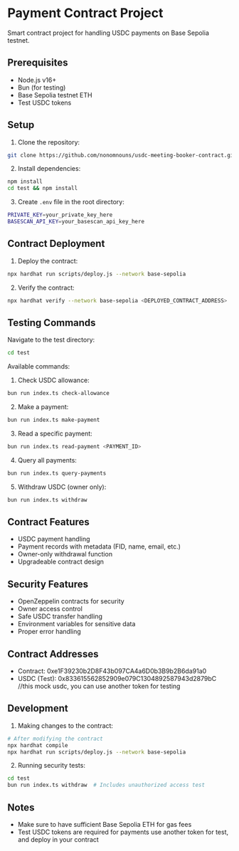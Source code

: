 # Payment Contract Project

Smart contract project for handling USDC payments on Base Sepolia testnet.

## Prerequisites

- Node.js v16+
- Bun (for testing)
- Base Sepolia testnet ETH
- Test USDC tokens

## Setup

1. Clone the repository:
```bash
git clone https://github.com/nonomnouns/usdc-meeting-booker-contract.git
```

2. Install dependencies:
```bash
npm install
cd test && npm install
```

3. Create `.env` file in the root directory:
```bash
PRIVATE_KEY=your_private_key_here
BASESCAN_API_KEY=your_basescan_api_key_here
```

## Contract Deployment

1. Deploy the contract:
```bash
npx hardhat run scripts/deploy.js --network base-sepolia
```

2. Verify the contract:
```bash
npx hardhat verify --network base-sepolia <DEPLOYED_CONTRACT_ADDRESS>
```

## Testing Commands

Navigate to the test directory:
```bash
cd test
```

Available commands:

1. Check USDC allowance:
```bash
bun run index.ts check-allowance
```

2. Make a payment:
```bash
bun run index.ts make-payment
```

3. Read a specific payment:
```bash
bun run index.ts read-payment <PAYMENT_ID>
```

4. Query all payments:
```bash
bun run index.ts query-payments
```

5. Withdraw USDC (owner only):
```bash
bun run index.ts withdraw
```

## Contract Features

- USDC payment handling
- Payment records with metadata (FID, name, email, etc.)
- Owner-only withdrawal function
- Upgradeable contract design

## Security Features

- OpenZeppelin contracts for security
- Owner access control
- Safe USDC transfer handling
- Environment variables for sensitive data
- Proper error handling

## Contract Addresses

- Contract: 0xe1F39230b2D8F43b097CA4a6D0b3B9b2B6da91a0
- USDC (Test): 0x833615562852909e079C1304892587943d2879bC //this mock usdc, you can use another token for testing

## Development

1. Making changes to the contract:
```bash
# After modifying the contract
npx hardhat compile
npx hardhat run scripts/deploy.js --network base-sepolia
```

2. Running security tests:
```bash
cd test
bun run index.ts withdraw  # Includes unauthorized access test
```

## Notes

- Make sure to have sufficient Base Sepolia ETH for gas fees
- Test USDC tokens are required for payments use another token for test, and deploy in your contract
